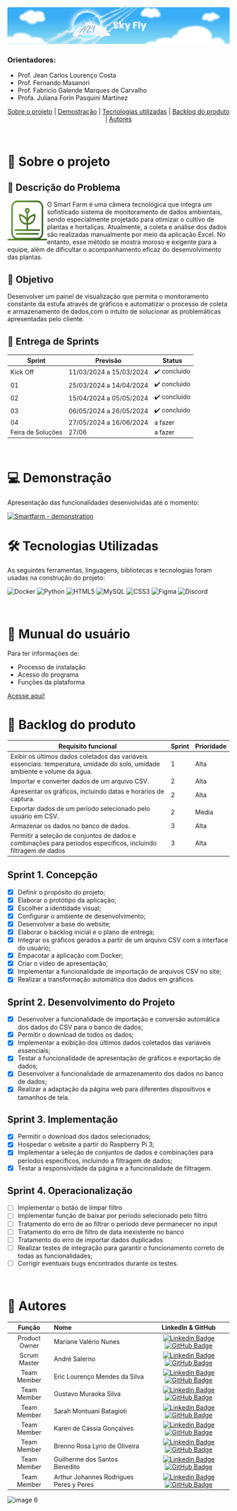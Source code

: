 <img src="app/static/img/BannerSkyFly.png" style="margin-left: auto; margin-right: auto;">

### Orientadores:

- Prof. Jean Carlos Lourenço Costa
- Prof. Fernando Masanori
- Prof. Fabricio Galende Marques de Carvalho
- Profa. Juliana Forin Pasquini Martinez

<p align="center">
    <a href="#sobre">Sobre o projeto</a>  |  
    <a href="#demostracao">Demostração</a>  |  
    <a href="#tecnologias">Tecnologias utilizadas</a>  |  
    <a href="#backlog">Backlog do produto</a>  |  
    <a href="#autores">Autores</a>
</p>
   
<span id="sobre">

<br>

# 🔎 Sobre o projeto

## 📑 Descrição do Problema

<div>

<img src="app/static/img/LogoSmartFarmNav.svg" width="90px" height="90px" align="left">

<p style="margin-top:15px">O Smart Farm é uma câmera tecnológica que integra um sofisticado sistema de monitoramento de dados ambientais, sendo especialmente projetado para otimizar o cultivo de plantas e hortaliças. Atualmente, a coleta e análise dos dados são realizadas manualmente por meio da aplicação Excel. No entanto, esse método se mostra moroso e exigente para a equipe, além de dificultar o acompanhamento eficaz do desenvolvimento das plantas.
</p>
</div>

## 🎯 Objetivo  

Desenvolver um painel de visualização que permita o monitoramento constante da estufa através de gráficos e automatizar o processo de coleta e armazenamento de dados,com o intuito de solucionar as problemáticas apresentadas pelo cliente.

## 📅 Entrega de Sprints

Sprint | Previsão | Status|
|------|--------|------|
|Kick Off | 11/03/2024 a 15/03/2024 | ✔️ concluido |
|01 | 25/03/2024 a 14/04/2024 | ✔️ concluido |
|02|  15/04/2024 a 05/05/2024|  ✔️ concluido |
|03| 06/05/2024 a 26/05/2024 |  ✔️ concluido |
|04| 27/05/2024 a 16/06/2024 | a fazer |
|Feira de Soluções| 27/06 | a fazer |

<br>

<span id="demostracao">
  
# 💻 Demonstração

Apresentação das funcionalidades desenvolvidas até o momento:

[![Smartfarm - demonstration](https://img.youtube.com/vi/bqNpXkbuNLw/0.jpg)](https://youtu.be/bqNpXkbuNLw)

<span id="tecnologias">

# 🛠️ Tecnologias Utilizadas

As seguintes ferramentas, linguagens, bibliotecas e tecnologias foram usadas na construção do projeto:

![Docker](https://img.shields.io/badge/docker-%230db7ed.svg?style=for-the-badge&logo=docker&logoColor=white)
![Python](https://img.shields.io/badge/python-3670A0?style=for-the-badge&logo=python&logoColor=ffdd54)
![HTML5](https://img.shields.io/badge/html5-%23E34F26.svg?style=for-the-badge&logo=html5&logoColor=white)
![MySQL](https://img.shields.io/badge/mysql-4479A1.svg?style=for-the-badge&logo=mysql&logoColor=white)
![CSS3](https://img.shields.io/badge/css3-%231572B6.svg?style=for-the-badge&logo=css3&logoColor=white)
![Figma](https://img.shields.io/badge/figma-%23F24E1E.svg?style=for-the-badge&logo=figma&logoColor=white)
![Discord](https://img.shields.io/badge/Discord-%235865F2.svg?style=for-the-badge&logo=discord&logoColor=white)

<br>

# 📘 Munual do usuário

Para ter informações de:
- Processo de instalação
- Acesso do programa
- Funções da plataforma

[Acesse aqui!](https://github.com/andresalerno/projeto_api/blob/main/Manual.pdf)

<span id="backlog">

# 🧾 Backlog do produto

Requisito funcional | Sprint | Prioridade |
|------|--------|------|
| Exibir os últimos dados coletados das variáveis essenciais: temperatura, umidade do solo, umidade ambiente e volume da água. | 1 | Alta |
| Importar e converter dados de um arquivo CSV. | 2 | Alta |
| Apresentar os gráficos, incluindo datas e horários de captura.| 2 | Alta |
| Exportar dados de um período selecionado pelo usuário em CSV.| 2 | Média |
| Armazenar os dados no banco de dados. | 3 | Alta |
| Permitir a seleção de conjuntos de dados e combinações para períodos específicos, incluindo filtragem de dados | 3 | Alta |

## Sprint 1. Concepção
- [x] Definir o propósito do projeto;
- [x] Elaborar o protótipo da aplicação;
- [x] Escolher a identidade visual;
- [x] Configurar o ambiente de desenvolvimento;
- [x] Desenvolver a base do website;
- [x] Elaborar o backlog inicial e o plano de entrega;
- [x] Integrar os gráficos gerados a partir de um arquivo CSV com a interface do usuário;
- [x] Empacotar a aplicação com Docker;
- [x] Criar o vídeo de apresentação;
- [x] Implementar a funcionalidade de importação de arquivos CSV no site;
- [x] Realizar a transformação automática dos dados em gráficos.

## Sprint 2. Desenvolvimento do Projeto
- [x] Desenvolver a funcionalidade de importação e conversão automática dos dados do CSV para o banco de dados;
- [x] Permitir o download de todos os dados;
- [x] Implementar a exibição dos últimos dados coletados das variáveis essenciais;
- [x] Testar a funcionalidade de apresentação de gráficos e exportação de dados;
- [x] Desenvolver a funcionalidade de armazenamento dos dados no banco de dados;
- [x] Realizar a adaptação da página web para diferentes dispositivos e tamanhos de tela.

## Sprint 3. Implementação
- [x] Permitir o download dos dados selecionados;
- [x] Hospedar o website a partir do Raspberry Pi 3;
- [x] Implementar a seleção de conjuntos de dados e combinações para períodos específicos, incluindo a filtragem de dados;
- [x] Testar a responsividade da página e a funcionalidade de filtragem.

## Sprint 4. Operacionalização
- [ ] Implementar o botão de limpar filtro
- [ ] Implementar função de baixar por período selecionado pelo filtro
- [ ] Tratamento do erro de ao filtrar o período deve permanecer no input
- [ ] Tratamento do erro de filtro de data inexistente no banco
- [ ] Tratamento do erro de importar dados duplicados
- [ ] Realizar testes de integração para garantir o funcionamento correto de todas as funcionalidades;
- [ ] Corrigir eventuais bugs encontrados durante os testes.

<br>

<span id="autores">

# 👥 Autores


|    Função     | Nome                                  |                                                                                                                                                      LinkedIn & GitHub                                                                                                                                                      |
| :-----------: | :------------------------------------ | :-------------------------------------------------------------------------------------------------------------------------------------------------------------------------------------------------------------------------------------------------------------------------------------------------------------------------: |
| Product Owner |   Mariane Valério Nunes         |     [![Linkedin Badge](https://img.shields.io/badge/Linkedin-blue?style=flat-square&logo=Linkedin&logoColor=white)]() [![GitHub Badge](https://img.shields.io/badge/GitHub-111217?style=flat-square&logo=github&logoColor=white)](https://github.com/Marianne10)              |
| Scrum Master  | André Salerno |      [![Linkedin Badge](https://img.shields.io/badge/Linkedin-blue?style=flat-square&logo=Linkedin&logoColor=white)](https://www.linkedin.com/in/andresalerno/) [![GitHub Badge](https://img.shields.io/badge/GitHub-111217?style=flat-square&logo=github&logoColor=white)](https://github.com/andresalerno)     |
| Team Member   | Eric Lourenço Mendes da Silva      |         [![Linkedin Badge](https://img.shields.io/badge/Linkedin-blue?style=flat-square&logo=Linkedin&logoColor=white)]() [![GitHub Badge](https://img.shields.io/badge/GitHub-111217?style=flat-square&logo=github&logoColor=white)](https://github.com/ericloumendes)        |
|  Team Member  | Gustavo Muraoka Silva                 |         [![Linkedin Badge](https://img.shields.io/badge/Linkedin-blue?style=flat-square&logo=Linkedin&logoColor=white)](https://www.linkedin.com/in/gustavo-muraoka-4256721ba/) [![GitHub Badge](https://img.shields.io/badge/GitHub-111217?style=flat-square&logo=github&logoColor=white)](https://github.com/gustavomuraoka)        |
|  Team Member  | Sarah Montuani Batagioti               |   [![Linkedin Badge](https://img.shields.io/badge/Linkedin-blue?style=flat-square&logo=Linkedin&logoColor=white)](https://www.linkedin.com/in/sarahbatagioti/) [![GitHub Badge](https://img.shields.io/badge/GitHub-111217?style=flat-square&logo=github&logoColor=white)](https://github.com/SarahBatagioti)   |
|  Team Member  | Karen de Cássia Gonçalves     |           [![Linkedin Badge](https://img.shields.io/badge/Linkedin-blue?style=flat-square&logo=Linkedin&logoColor=white)](https://www.linkedin.com/in/karen-cgonçalves) [![GitHub Badge](https://img.shields.io/badge/GitHub-111217?style=flat-square&logo=github&logoColor=white)](https://github.com/karengoncalves8)   |
|  Team Member  | Brenno Rosa Lyrio de Oliveira               |   [![Linkedin Badge](https://img.shields.io/badge/Linkedin-blue?style=flat-square&logo=Linkedin&logoColor=white)](https://www.linkedin.com/in/brennolyrio/) [![GitHub Badge](https://img.shields.io/badge/GitHub-111217?style=flat-square&logo=github&logoColor=white)](https://github.com/BrennoLyrio)   |
|  Team Member  | Guilherme dos Santos Benedito               |   [![Linkedin Badge](https://img.shields.io/badge/Linkedin-blue?style=flat-square&logo=Linkedin&logoColor=white)](https://www.linkedin.com/in/guilherme-benedito/) [![GitHub Badge](https://img.shields.io/badge/GitHub-111217?style=flat-square&logo=github&logoColor=white)](https://github.com/gui-benedito)   |
|  Team Member  | Arthur Johannes Rodrigues Peres y Peres              |   [![Linkedin Badge](https://img.shields.io/badge/Linkedin-blue?style=flat-square&logo=Linkedin&logoColor=white)](https://www.linkedin.com/in/ajperes/) [![GitHub Badge](https://img.shields.io/badge/GitHub-111217?style=flat-square&logo=github&logoColor=white)](https://github.com/ajperes)   |

![image 6](https://github.com/andresalerno/projeto_api/assets/105525498/a7ca2b45-b638-4ae3-a1aa-d4b533acc6ab)
